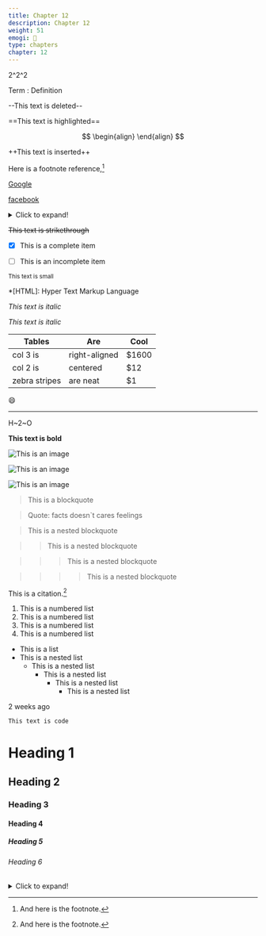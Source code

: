 ```yaml
---
title: Chapter 12
description: Chapter 12
weight: 51
emogi: 🤠
type: chapters
chapter: 12
---
```



2^2^2


Term
: Definition


--This text is deleted--


==This text is highlighted==


$$
\begin{align}
\end{align}
$$


++This text is inserted++


Here is a footnote reference,[^1]
[^1]: And here is the footnote.


[Google](https://www.google.com)

[facebook](https://www.facebook.com "This is a title")


<details>
<summary>Click to expand!</summary>
</details>


~~This text is strikethrough~~


- [x] This is a complete item
- [ ] This is an incomplete item


<sub>This text is small</sub>


*[HTML]: Hyper Text Markup Language


*This text is italic*

_This text is italic_


| Tables | Are | Cool |
| --- | --- | --- |
| col 3 is | right-aligned | $1600 |
| col 2 is | centered | $12 |
| zebra stripes | are neat | $1 |


:smile:


---


H~2~O


**This text is bold**


![This is an image](https://www.google.com/images/branding/googlelogo/1x/googlelogo_color_272x92dp.png)

![This is an image](https://images.pexels.com/photos/14980905/pexels-photo-14980905.jpeg "This is a title")

![This is an image](https://images.pexels.com/photos/1612351/pexels-photo-1612351.jpeg)


> This is a blockquote

> Quote: facts doesn`t cares feelings 

> This is a nested blockquote

>> This is a nested blockquote

>>> This is a nested blockquote

>>>> This is a nested blockquote


This is a citation.[^1]
[^1]: This is a citation.


1. This is a numbered list
2. This is a numbered list
3. This is a numbered list
4. This is a numbered list
- This is a list
- This is a nested list
	- This is a nested list
		- This is a nested list
			- This is a nested list
				- This is a nested list


<time datetime="2013-04-06T12:32+00:00">2 weeks ago</time>


`This text is code`


# Heading 1 
## Heading 2 
### Heading 3 
#### Heading 4 
##### Heading 5 
###### Heading 6 


<details>
<summary>Click to expand!</summary>
</details>
